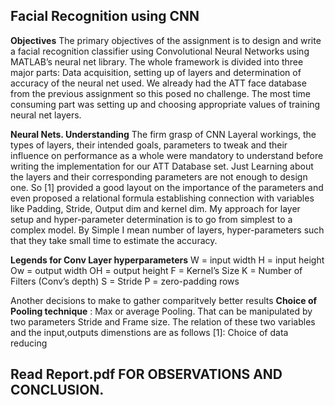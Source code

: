 ## Facial Recognition using CNN

**Objectives**
The primary objectives of the assignment is to design and write a facial recognition classifier using Convolutional Neural Networks using MATLAB’s neural net library. The whole framework is divided into three major parts: Data acquisition, setting up of layers and determination of accuracy of the neural net used. We already had the ATT face database from the previous assignment so this posed no challenge. The most time consuming part was setting up and choosing appropriate values of training neural net layers. 

**Neural Nets. Understanding** 
The firm grasp of CNN Layeral workings, the types of layers, their intended goals, parameters to tweak and their influence on performance as a whole were mandatory to understand before writing the implementation for our ATT Database set. Just Learning about the layers and their corresponding parameters are not enough to design one. So [1] provided a good layout on the importance of the parameters and even proposed a relational formula establishing connection with variables like Padding, Stride, Output dim and kernel dim. 
My approach for layer setup and hyper-parameter determination is to go from simplest to a complex model. By Simple I mean number of layers, hyper-parameters such that they take small time to estimate the accuracy.

**Legends for Conv Layer hyperparameters**
W = input width
H = input height
Ow = output width
OH = output height
F = Kernel’s Size
K = Number of Filters (Conv’s depth)
S = Stride
P = zero-padding rows

Another decisions to make to gather comparitvely better results 
**Choice of Pooling technique** : Max or average Pooling. That can be manipulated by two parameters Stride and Frame size. The relation of these two variables and the input,outputs dimenstions are as follows [1]: 
Choice of data reducing 

## Read Report.pdf FOR OBSERVATIONS AND CONCLUSION.
